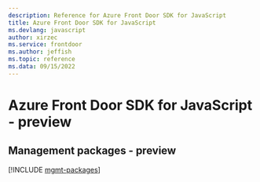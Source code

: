 ```yaml
---
description: Reference for Azure Front Door SDK for JavaScript
title: Azure Front Door SDK for JavaScript
ms.devlang: javascript
author: xirzec
ms.service: frontdoor
ms.author: jeffish
ms.topic: reference
ms.data: 09/15/2022
---
```

# Azure Front Door SDK for JavaScript - preview

## Management packages - preview
[!INCLUDE [mgmt-packages](front-door-mgmt-index.md)]
